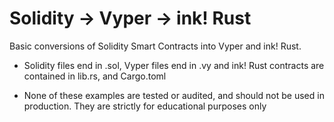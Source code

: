 # Solidity -> Vyper -> ink! Rust
Basic conversions of Solidity Smart Contracts into Vyper and ink! Rust.
- Solidity files end in .sol, Vyper files end in .vy and ink! Rust contracts are contained in lib.rs, and Cargo.toml
* None of these examples are tested or audited, and should not be used in production. They are strictly for educational purposes only
